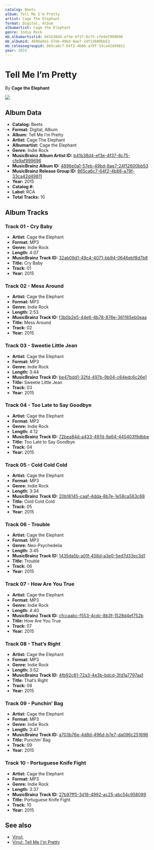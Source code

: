 ```yaml
---
catalog: Beets
album: Tell Me I’m Pretty
artist: Cage The Elephant
format: Digital, Album
albumartist: Cage the Elephant
genre: Indie Rock
mb_albumartistid: b41b38d4-ef3e-4f37-8c75-cfe9af999696
mb_albumid: 4896e0a1-57eb-49bd-8ae7-24f12600bb53
mb_releasegroupid: 865ca6c7-64f2-4b88-a79f-33ca42d49811
year: 2015
---
```


# Tell Me I’m Pretty

By **Cage the Elephant**

![](../../assets/beetscovers/Cage_The_Elephant-Tell_Me_I’m_Pretty.jpg)

## Album Data

- **Catalog:** Beets
- **Format:** Digital, Album
- **Album:** Tell Me I’m Pretty
- **Artist:** Cage The Elephant
- **Albumartist:** Cage the Elephant
- **Genre:** Indie Rock
- **MusicBrainz Album Artist ID:** [b41b38d4-ef3e-4f37-8c75-cfe9af999696](https://musicbrainz.org/artist/b41b38d4-ef3e-4f37-8c75-cfe9af999696)
- **MusicBrainz Album ID:** [4896e0a1-57eb-49bd-8ae7-24f12600bb53](https://musicbrainz.org/release/4896e0a1-57eb-49bd-8ae7-24f12600bb53)
- **MusicBrainz Release Group ID:** [865ca6c7-64f2-4b88-a79f-33ca42d49811](https://musicbrainz.org/release-group/865ca6c7-64f2-4b88-a79f-33ca42d49811)
- **Year:** 2015
- **Catalog #:** 
- **Label:** RCA
- **Total Tracks:** 10

## Album Tracks

### Track 01 - Cry Baby

- **Artist:** Cage the Elephant
- **Format:** MP3
- **Genre:** Indie Rock
- **Length:** 4:07
- **MusicBrainz Track ID:** [32ab08d1-49c4-4071-bb94-0646ebf8d7b8](https://musicbrainz.org/recording/32ab08d1-49c4-4071-bb94-0646ebf8d7b8)
- **Title:** Cry Baby
- **Track:** 01
- **Year:** 2015

### Track 02 - Mess Around

- **Artist:** Cage the Elephant
- **Format:** MP3
- **Genre:** Indie Rock
- **Length:** 2:53
- **MusicBrainz Track ID:** [f3b0b2e5-44e6-4b78-876e-361165eb0eaa](https://musicbrainz.org/recording/f3b0b2e5-44e6-4b78-876e-361165eb0eaa)
- **Title:** Mess Around
- **Track:** 02
- **Year:** 2015

### Track 03 - Sweetie Little Jean

- **Artist:** Cage the Elephant
- **Format:** MP3
- **Genre:** Indie Rock
- **Length:** 3:44
- **MusicBrainz Track ID:** [be47bdd1-32fd-497b-9b04-c64edc6c26e1](https://musicbrainz.org/recording/be47bdd1-32fd-497b-9b04-c64edc6c26e1)
- **Title:** Sweetie Little Jean
- **Track:** 03
- **Year:** 2015

### Track 04 - Too Late to Say Goodbye

- **Artist:** Cage the Elephant
- **Format:** MP3
- **Genre:** Indie Rock
- **Length:** 4:12
- **MusicBrainz Track ID:** [72bea84d-a433-497d-9a64-445403f9dbbe](https://musicbrainz.org/recording/72bea84d-a433-497d-9a64-445403f9dbbe)
- **Title:** Too Late to Say Goodbye
- **Track:** 04
- **Year:** 2015

### Track 05 - Cold Cold Cold

- **Artist:** Cage the Elephant
- **Format:** MP3
- **Genre:** Indie Rock
- **Length:** 3:34
- **MusicBrainz Track ID:** [20b18145-caaf-4dda-8b7e-1e58ca563c68](https://musicbrainz.org/recording/20b18145-caaf-4dda-8b7e-1e58ca563c68)
- **Title:** Cold Cold Cold
- **Track:** 05
- **Year:** 2015

### Track 06 - Trouble

- **Artist:** Cage the Elephant
- **Format:** MP3
- **Genre:** Neo-Psychedelia
- **Length:** 3:45
- **MusicBrainz Track ID:** [1435da5b-a01f-458d-a3e0-5ed7d33ec3d1](https://musicbrainz.org/recording/1435da5b-a01f-458d-a3e0-5ed7d33ec3d1)
- **Title:** Trouble
- **Track:** 06
- **Year:** 2015

### Track 07 - How Are You True

- **Artist:** Cage the Elephant
- **Format:** MP3
- **Genre:** Indie Rock
- **Length:** 4:40
- **MusicBrainz Track ID:** [cfccaabc-f553-4cdc-8b3f-1528d4ef752b](https://musicbrainz.org/recording/cfccaabc-f553-4cdc-8b3f-1528d4ef752b)
- **Title:** How Are You True
- **Track:** 07
- **Year:** 2015

### Track 08 - That’s Right

- **Artist:** Cage the Elephant
- **Format:** MP3
- **Genre:** Indie Rock
- **Length:** 3:52
- **MusicBrainz Track ID:** [4fb92c81-72a3-4e3b-bdcd-3fd1a7797aa1](https://musicbrainz.org/recording/4fb92c81-72a3-4e3b-bdcd-3fd1a7797aa1)
- **Title:** That’s Right
- **Track:** 08
- **Year:** 2015

### Track 09 - Punchin’ Bag

- **Artist:** Cage the Elephant
- **Format:** MP3
- **Genre:** Indie Rock
- **Length:** 3:47
- **MusicBrainz Track ID:** [a703b76e-4d8d-496d-b7e7-da096c251696](https://musicbrainz.org/recording/a703b76e-4d8d-496d-b7e7-da096c251696)
- **Title:** Punchin’ Bag
- **Track:** 09
- **Year:** 2015

### Track 10 - Portuguese Knife Fight

- **Artist:** Cage the Elephant
- **Format:** MP3
- **Genre:** Indie Rock
- **Length:** 3:37
- **MusicBrainz Track ID:** [27b97ff5-3d18-4992-ac25-abc54c958099](https://musicbrainz.org/recording/27b97ff5-3d18-4992-ac25-abc54c958099)
- **Title:** Portuguese Knife Fight
- **Track:** 10
- **Year:** 2015


## See also

- [Vinyl: ](../../Vinyl/Cage_The_Elephant/Cage_The_Elephant.md)
- [Vinyl: Tell Me I'm Pretty](../../Vinyl/Cage_The_Elephant/Tell_Me_Im_Pretty.md)
